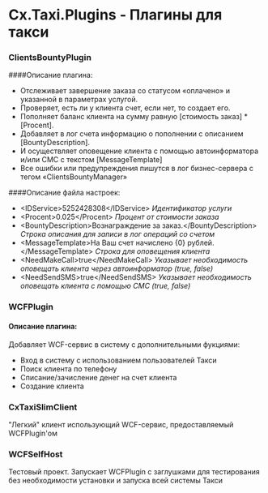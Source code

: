 # Cx.Taxi.Plugins - Плагины для такси

### ClientsBountyPlugin
####Описание плагина:
* Отслеживает завершение заказа со статусом «оплачено» и указанной в параметрах услугой.
* Проверяет, есть ли у клиента счет, если нет, то создает его.
* Пополняет баланс клиента на сумму равную [стоимость заказ] * [Procent].
* Добавляет в лог счета информацию о пополнении с описанием [BountyDescription].
* И осуществляет оповещение клиента с помощью автоинформатора и/или СМС с текстом [MessageTemplate]
* Все ошибки или предупреждения пишутся в лог бизнес-сервера с тегом «ClientsBountyManager»

####Описание файла настроек:
* \<IDService>5252428308\</IDService> <i>Идентификатор услуги</i>
* \<Procent>0.025\</Procent> <i>Процент от стоимости заказа</i>
* \<BountyDescription>Вознаграждение за заказ.\</BountyDescription> <i>Строка описания для записи в лог операций со счетом</i>
* \<MessageTemplate>На Ваш счет начислено {0} рублей.\</MessageTemplate> <i>Строка для оповещения клиента</i>
* \<NeedMakeCall>true\</NeedMakeCall> <i>Указывает необходимость оповещать клиента через автоинформатор (true, false)</i>
* \<NeedSendSMS>true\</NeedSendSMS> <i>Указывает необходимость оповещать клиента с помощью СМС (true, false)</i>

### WCFPlugin
#### Описание плагина:
Добавляет WCF-сервис в систему с дополнительными фукциями:
* Вход в систему с использованием пользователей Такси
* Поиск клиента по телефону
* Списание/зачисление денег на счет клиента
* Создание клиента

### CxTaxiSlimClient 
"Легкий" клиент использующий WCF-сервис, предоставляемый WCFPlugin'ом

### WCFSelfHost
Тестовый проект. Запускает WCFPlugin с заглушками для тестирования без необходимости установки и запуска всей системы Такси
